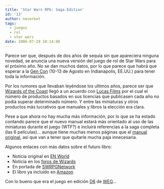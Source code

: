 ```yaml
---
title: 'Star Wars RPG: Saga Edition'
id: '13'
author: neverbot
tags:
  - juegos
  - rol
  - star wars
date: 2006-07-29 10:14:08
---
```


Parece ser que, después de dos años de sequía sin que apareciera ninguna novedad, se anuncia una nueva versión del juego de rol de Star Wars para el próximo año. No se dan muchos datos, por lo que parece que habrá que esperar a la [Gen Con](http://www.gencon.com/) (10-13 de Agosto en Indianapolis, EE.UU.) para tener toda la información.

Por los rumores que llevaban leyéndose los ultimos años, parece ser que [Wizards of the Coast](http://www.wizards.com/) llegó a un acuerdo con [Lucas Films](http://www.lucasfilm.com/) por el cual el número de productos basados en sus licencias que publicasen cada año no podía superar determinado número. Y entre las miniaturas y otros productos más lucrativos que manuales y libros la elección era clara.

Pese a que ahora no hay mucha más información, por lo que se ha estado contando parece que el nuevo manual estará más orientado al uso de las miniaturas durante el juego (WTF?) e incluirá referencias a la saga completa (las 6 películas)... aunque tiene muchas menos páginas que el [manual original](http://www.amazon.com/gp/product/078692876X/ref=pd_cp_b_title/104-6068107-7543123?%5Fencoding=UTF8&v=glance&n=283155), así que van a tener que quitarle mucha paja innecesaria.

Algunos enlaces con más datos sobre el futuro libro:

*   Noticia original en [EN World](http://www.enworld.org/showthread.php?t=169200)
*   Noticia en los [foros de Wizards](http://boards1.wizards.com/showthread.php?t=662400)
*   En portada de [SWRPGNetwork](http://www.swrpgnetwork.com/)
*   El libro ya incluído en [Amazon](http://www.amazon.com/gp/product/0786943564/qid=1151670714/sr=1-2/ref=sr_1_2/104-6068107-7543123?redirect=true&s=books&v=glance&n=283155)

Con lo bueno que era el juego en edición [D6](http://www.rancorpit.com/) de [WEG](http://www.westendgames.com/)...